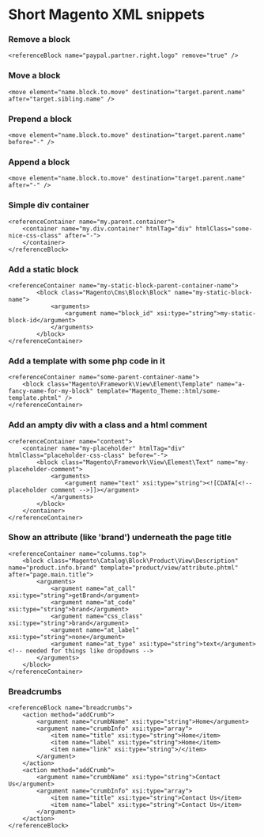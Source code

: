 # Short Magento XML snippets

### Remove a block

    <referenceBlock name="paypal.partner.right.logo" remove="true" />

### Move a block

    <move element="name.block.to.move" destination="target.parent.name" after="target.sibling.name" />

### Prepend a block

    <move element="name.block.to.move" destination="target.parent.name" before="-" />

### Append a block

    <move element="name.block.to.move" destination="target.parent.name" after="-" />

### Simple div container

    <referenceContainer name="my.parent.container">
        <container name="my.div.container" htmlTag="div" htmlClass="some-nice-css-class" after="-">
        </container>
    </referenceBlock>


### Add a static block

    <referenceContainer name="my-static-block-parent-container-name">
            <block class="Magento\Cms\Block\Block" name="my-static-block-name">
                <arguments>
                    <argument name="block_id" xsi:type="string">my-static-block-id</argument>
                </arguments>
            </block>
    </referenceContainer>

### Add a template with some php code in it

    <referenceContainer name="some-parent-container-name">
        <block class="Magento\Framework\View\Element\Template" name="a-fancy-name-for-my-block" template="Magento_Theme::html/some-template.phtml" />
    </referenceContainer>

### Add an ampty div with a class and a html comment

    <referenceContainer name="content">
        <container name="my-placeholder" htmlTag="div" htmlClass="placeholder-css-class" before="-">
            <block class="Magento\Framework\View\Element\Text" name="my-placeholder-comment">
                <arguments>
                    <argument name="text" xsi:type="string"><![CDATA[<!-- placeholder comment -->]]></argument>
                </arguments>
            </block>
        </container>
    </referenceContainer>

### Show an attribute (like 'brand') underneath the page title

    <referenceContainer name="columns.top">
        <block class="Magento\Catalog\Block\Product\View\Description" name="product.info.brand" template="product/view/attribute.phtml" after="page.main.title">
            <arguments>
                <argument name="at_call" xsi:type="string">getBrand</argument>
                <argument name="at_code" xsi:type="string">brand</argument>
                <argument name="css_class" xsi:type="string">brand</argument>
                <argument name="at_label" xsi:type="string">none</argument>
                <argument name="at_type" xsi:type="string">text</argument><!-- needed for things like dropdowns -->
            </arguments>
        </block>
    </referenceContainer>

### Breadcrumbs

    <referenceBlock name="breadcrumbs">
        <action method="addCrumb">
            <argument name="crumbName" xsi:type="string">Home</argument>
            <argument name="crumbInfo" xsi:type="array">
                <item name="title" xsi:type="string">Home</item>
                <item name="label" xsi:type="string">Home</item>
                <item name="link" xsi:type="string">/</item>
            </argument>
        </action>
        <action method="addCrumb">
            <argument name="crumbName" xsi:type="string">Contact Us</argument>
            <argument name="crumbInfo" xsi:type="array">
                <item name="title" xsi:type="string">Contact Us</item>
                <item name="label" xsi:type="string">Contact Us</item>
            </argument>
        </action>
    </referenceBlock>



